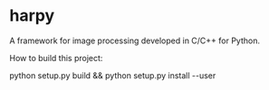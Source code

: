 # harpy
A framework for image processing developed in C/C++ for Python.

How to build this project:

python setup.py build && python setup.py install --user
